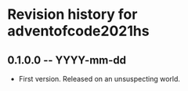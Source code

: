 # Revision history for adventofcode2021hs

## 0.1.0.0 -- YYYY-mm-dd

* First version. Released on an unsuspecting world.
